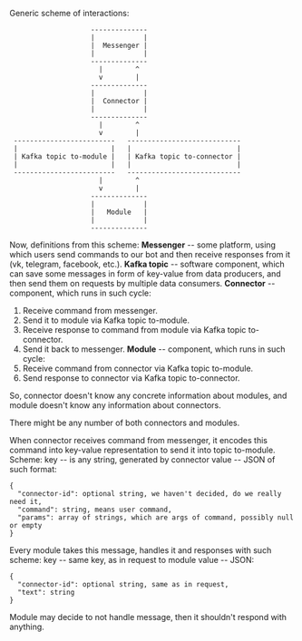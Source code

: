 Generic scheme of interactions:

```
                    --------------
                    |            |
                    |  Messenger |
                    |            |
                    --------------
                      |        ^
                      v        |
                    --------------
                    |            |
                    |  Connector |
                    |            |
                    --------------
                      |        ^
                      v        |
 -------------------------   ----------------------------
 |                       |   |                          |
 | Kafka topic to-module |   | Kafka topic to-connector |
 |                       |   |                          |
 -------------------------   ----------------------------
                      |        ^
                      v        |
                    --------------
                    |            |
                    |   Module   |
                    |            |
                    --------------
```

Now, definitions from this scheme:
**Messenger** -- some platform, using which users send commands to our bot and then receive responses from it (vk, telegram, facebook, etc.).
**Kafka topic** -- software component, which can save some messages in form of key-value from data producers, and then send them on requests by multiple data consumers.
**Connector** -- component, which runs in such cycle:
  1. Receive command from messenger.
  2. Send it to module via Kafka topic to-module.
  3. Receive response to command from module via Kafka topic to-connector.
  4. Send it back to messenger.
**Module** -- component, which runs in such cycle:
  1. Receive command from connector via Kafka topic to-module.
  2. Send response to connector via Kafka topic to-connector.

So, connector doesn't know any concrete information about modules, and module doesn't know any information about connectors.

There might be any number of both connectors and modules.

When connector receives command from messenger, it encodes this command into key-value representation to send it into topic to-module.
Scheme:
key -- is any string, generated by connector
value -- JSON of such format:
```
{
  "connector-id": optional string, we haven't decided, do we really need it,
  "command": string, means user command,
  "params": array of strings, which are args of command, possibly null or empty
}
```

Every module takes this message, handles it and responses with such scheme:
key -- same key, as in request to module
value -- JSON:
```
{
  "connector-id": optional string, same as in request,
  "text": string
}
```

Module may decide to not handle message, then it shouldn't respond with anything.
